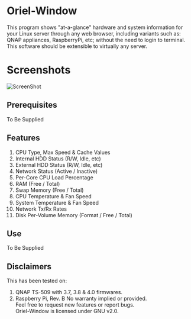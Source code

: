 # Oriel-Window

This program shows "at-a-glance" hardware and system information for your Linux server through any web browser, 
including variants such as: QNAP appliances, RaspberryPi, etc; without the need to login to terminal.  
This software should be extensible to virtually any server.  
 
# Screenshots
![ScreenShot](https://raw.github.com/theguardian/OrielPy/master/oriel/images/screenshots/qnap_interface.jpg)

## Prerequisites

To Be Supplied

## Features

1. CPU Type, Max Speed & Cache Values
2. Internal HDD Status (R/W, Idle, etc)
3. External HDD Status (R/W, Idle, etc)
4. Network Status (Active / Inactive)
5. Per-Core CPU Load Percentage
6. RAM (Free / Total)
7. Swap Memory (Free / Total)
8. CPU Temperature & Fan Speed
9. System Temperature & Fan Speed
10. Network Tx/Rx Rates
11. Disk Per-Volume Memory (Format / Free / Total)

## Use

To Be Supplied

## Disclaimers

This has been tested on:
1. QNAP TS-509 with 3.7, 3.8 & 4.0 firmwares.  
2. Raspberry Pi, Rev. B
No warranty implied or provided.  
Feel free to request new features or report bugs.  
Oriel-Window is licensed under GNU v2.0.